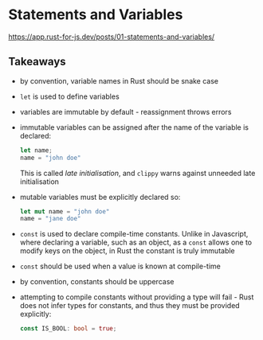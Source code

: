 # Statements and Variables

https://app.rust-for-js.dev/posts/01-statements-and-variables/

## Takeaways

- by convention, variable names in Rust should be snake case
- `let` is used to define variables
- variables are immutable by default - reassignment throws errors
- immutable variables can be assigned after the name of the variable is
  declared:

  ```rust
  let name;
  name = "john doe"
  ```

  This is called _late initialisation_, and `clippy` warns against unneeded late
  initialisation

- mutable variables must be explicitly declared so:
  ```rust
  let mut name = "john doe"
  name = "jane doe"
  ```
- `const` is used to declare compile-time constants. Unlike in Javascript, where
  declaring a variable, such as an object, as a `const` allows one to modify
  keys on the object, in Rust the constant is truly immutable
- `const` should be used when a value is known at compile-time
- by convention, constants should be uppercase
- attempting to compile constants without providing a type will fail - Rust does
  not infer types for constants, and thus they must be provided explicitly:
  ```rust
  const IS_BOOL: bool = true;
  ```
